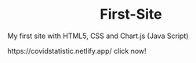 <h1 style="text-align: center;">First-Site</h1>

<p>My first site with HTML5, CSS and Chart.js (Java Script)</p>
https://covidstatistic.netlify.app/ click now!
